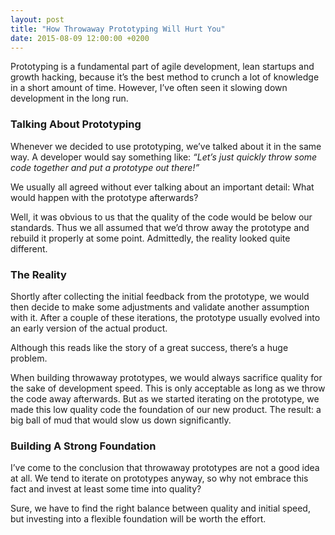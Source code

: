 ```yaml
---
layout: post
title: "How Throwaway Prototyping Will Hurt You"
date: 2015-08-09 12:00:00 +0200
---
```


Prototyping is a fundamental part of agile development, lean startups and growth hacking, because it’s the best method to crunch a lot of knowledge in a short amount of time. However, I’ve often seen it slowing down development in the long run.


### Talking About Prototyping

Whenever we decided to use prototyping, we’ve talked about it in the same way. A developer would say something like: *“Let’s just quickly throw some code together and put a prototype out there!”*

We usually all agreed without ever talking about an important detail: What would happen with the prototype afterwards?

Well, it was obvious to us that the quality of the code would be below our standards. Thus we all assumed that we’d throw away the prototype and rebuild it properly at some point. Admittedly, the reality looked quite different.


### The Reality

Shortly after collecting the initial feedback from the prototype, we would then decide to make some adjustments and  validate another assumption with it. After a couple of these iterations, the prototype usually evolved into an early version of the actual product.

Although this reads like the story of a great success, there’s a  huge problem.

When building throwaway prototypes, we would always sacrifice quality for the sake of development speed. This is only acceptable as long as we throw the code away afterwards. But as we started iterating on the prototype, we made this low quality code the foundation of our new product. The result: a big ball of mud that would slow us down significantly.


### Building A Strong Foundation

I’ve come to the conclusion that throwaway prototypes are not a good idea at all. We tend to iterate on prototypes anyway, so why not embrace this fact and invest at least some time into quality?

Sure, we have to find the right balance between quality and initial speed, but investing into a flexible foundation will be worth the effort.